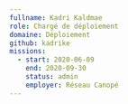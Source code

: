 ```yaml
---
fullname: Kadri Kaldmae
role: Chargé de déploiement
domaine: Déploiement
github: kadrike
missions:
  - start: 2020-06-09
    end: 2020-09-30
    status: admin
    employer: Réseau Canopé
---
```

